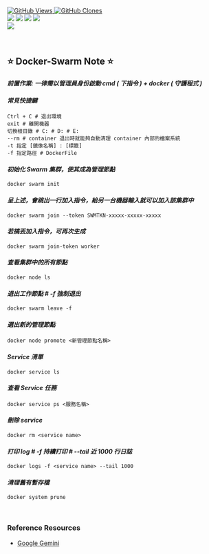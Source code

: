 <a href='https://github.com/Junwu0615/Airflow-Template'><img alt='GitHub Views' src='https://views.whatilearened.today/views/github/Junwu0615/Airflow-Template.svg'> 
<a href='https://github.com/Junwu0615/Airflow-Template'><img alt='GitHub Clones' src='https://img.shields.io/badge/dynamic/json?color=success&label=Clone&query=count_total&url=https://gist.githubusercontent.com/Junwu0615/c7cc2b44b987253f9efcf042e839837e/raw/Airflow-Template_clone.json&logo=github'> <br>
[![](https://img.shields.io/badge/Project-Apache_Airflow-blue.svg?style=plastic)](https://github.com/Junwu0615/Airflow-Template) 
[![](https://img.shields.io/badge/Project-Docker-blue.svg?style=plastic)](https://github.com/Junwu0615/Airflow-Template) 
[![](https://img.shields.io/badge/Language-Python_3.12.0-blue.svg?style=plastic)](https://www.python.org/)
[![](https://img.shields.io/badge/Operating_System-Windows_10-blue.svg?style=plastic)](https://www.microsoft.com/zh-tw/software-download/windows10) <br>
[![](https://img.shields.io/badge/Package-Apache_Airflow_2.10.4-green.svg?style=plastic)](https://pypi.org/project/apache-airflow/)

<br>

## ⭐ Docker-Swarm Note ⭐

#### *前置作業: 一律需以管理員身份啟動 cmd ( 下指令 ) + docker ( 守護程式 )*

#### *常見快捷鍵*
```commandline
Ctrl + C # 退出環境
exit # 離開機器
切換根目錄 # C: # D: # E:
--rm # container 退出時就能夠自動清理 container 內部的檔案系統
-t 指定 [鏡像名稱] : [標籤]
-f 指定路徑 # DockerFile
```

#### *初始化 Swarm 集群，使其成為管理節點*
```commandline
docker swarm init
```

#### *呈上述，會跳出一行加入指令，給另一台機器輸入就可以加入該集群中*
```commandline
docker swarm join --token SWMTKN-xxxxx-xxxxx-xxxxx
```

#### *若搞丟加入指令，可再次生成*
```commandline
docker swarm join-token worker
```

#### *查看集群中的所有節點*
```commandline
docker node ls
```

#### *退出工作節點 # -f 強制退出*
```commandline
docker swarm leave -f
```

#### *選出新的管理節點*
```commandline
docker node promote <新管理節點名稱>
```

#### *Service 清單*
```commandline
docker service ls
```

#### *查看 Service 任務*
```commandline
docker service ps <服務名稱>
```

#### *刪除 service*
```commandline
docker rm <service name>
```

#### *打印 log # -f 持續打印 # --tail 近 1000 行日誌*
```commandline
docker logs -f <service name> --tail 1000
```

#### *清理舊有暫存檔*
```commandline
docker system prune
```

<br>

### Reference Resources
-  [Google Gemini](https://gemini.google.com/)
